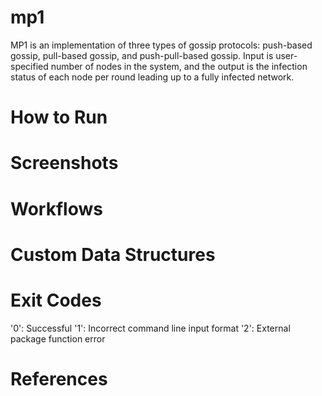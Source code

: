 # mp1

MP1 is an implementation of three types of gossip protocols: push-based gossip, pull-based gossip, and push-pull-based gossip. 
Input is user-specified number of nodes in the system, and the output is the infection status of each node per round leading up to a fully infected network.

# How to Run

# Screenshots

# Workflows

# Custom Data Structures

# Exit Codes 
'0': Successful
'1': Incorrect command line input format
'2': External package function error

# References 
